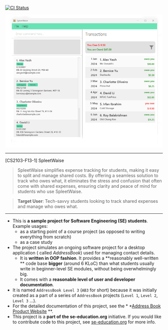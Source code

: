 [![CI Status](https://github.com/se-edu/addressbook-level3/workflows/Java%20CI/badge.svg)](https://github.com/AY2425S1-CS2103-F13-1/tp/actions)

![Ui](docs/images/Ui.png)

---
[CS2103-F13-1] SpleetWaise

> SpleetWaise simplifies expense tracking for students, making it easy to split
and manage shared costs. By offering a seamless solution to track who owes what,
it eliminates the stress and confusion that often come with shared expenses,
ensuring clarity and peace of mind for students who use SpleetWaise.

> **Target User**: Tech-savvy students looking to track shared expenses and manage who owes what.

---

* This is **a sample project for Software Engineering (SE) students**.<br>
  Example usages:
    * as a starting point of a course project (as opposed to writing everything
      from scratch)
    * as a case study
* The project simulates an ongoing software project for a desktop application (
  called _AddressBook_) used for managing contact details.
    * It is **written in OOP fashion**. It provides a **reasonably well-written
      ** code base **bigger** (around 6 KLoC) than what students usually write
      in beginner-level SE modules, without being overwhelmingly big.
    * It comes with a **reasonable level of user and developer documentation**.
* It is named `AddressBook Level 3` (`AB3` for short) because it was initially
  created as a part of a series of `AddressBook` projects (`Level 1`, `Level 2`,
  `Level 3` ...).
* For the detailed documentation of this project, see the *
  *[Address Book Product Website](https://se-education.org/addressbook-level3)
  **.
* This project is a **part of the se-education.org** initiative. If you would
  like to contribute code to this project,
  see [se-education.org](https://se-education.org/#contributing-to-se-edu) for
  more info.
